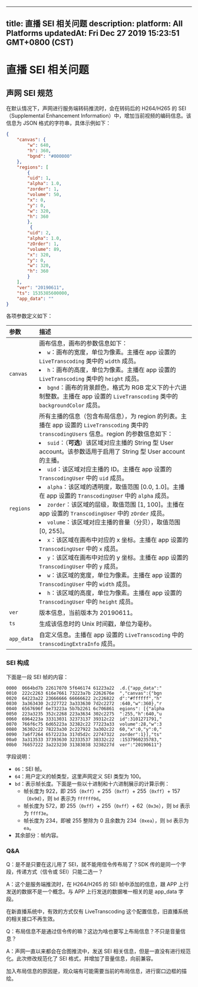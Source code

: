
---
title: 直播 SEI 相关问题 
description: 
platform: All Platforms
updatedAt: Fri Dec 27 2019 15:23:51 GMT+0800 (CST)
---
# 直播 SEI 相关问题 
## 声网 SEI 规范

在默认情况下，声网进行服务端转码推流时，会在转码后的 H264/H265 的 SEI（Supplemental Enhancement Information）中，增加当前视频的编码信息。该信息为 JSON 格式的字符串，具体示例如下：

```json
{
    "canvas": {        
        "w": 640,
        "h": 360,
        "bgnd": "#000000"
    },
    "regions": [
        {
        "uid": 1,
        "alpha": 1.0,
        "zorder": 1,
        "volume": 50, 
        "x": 0, 
        "y": 0,   
        "w": 320,
        "h": 360
        },
         {
        "uid": 2,
        "alpha": 1.0,
        "zOrder": 1,
        "volume": 89,
        "x": 320,
        "y": 0,   
        "w": 320,
        "h": 360
        }
    ],
    "ver": "20190611",
    "ts": 1535385600000,
    "app_data": ""
}
```

各项参数定义如下：

| 参数       | 描述                                                         |
| :--------- | :----------------------------------------------------------- |
| `canvas`   | 画布信息，画布的参数信息如下：<li>`w`：画布的宽度，单位为像素。主播在 app 设置的 `LiveTranscoding` 类中的 `width` 成员。</li><li>`h`：画布的高度，单位为像素。主播在 app 设置的 `LiveTranscoding` 类中的 `height` 成员。</li><li>`bgnd`：画布的背景颜色，格式为 RGB 定义下的十六进制整数。主播在 app 设置的 `LiveTranscoding` 类中的 `backgroundColor` 成员。</li> |
| `regions`  | 所有主播的信息（包含布局信息），为 region 的列表。主播在 app 设置的 `LiveTranscoding` 类中的 `transcodingUsers` 信息。region 的参数信息如下：<li>`suid`：（**可选**）该区域对应主播的 String 型 User account。该参数适用于启用了 String 型 User account 的主播。</li><li>`uid`：该区域对应主播的 ID。主播在 app 设置的 `TranscodingUser` 中的 `uid` 成员。</li><li>`alpha`：该区域的透明度，取值范围 [0.0, 1.0]。主播在 app 设置的 `TranscodingUser` 中的 `alpha` 成员。</li><li>`zorder`：该区域的层级，取值范围 [1, 100]。主播在 app 设置的 `TranscodingUser` 中的 `zOrder` 成员。</li><li>`volume`：该区域对应主播的音量（分贝），取值范围 [0, 255]。</li><li> `x`：该区域在画布中对应的 x 坐标。主播在 app 设置的 `TranscodingUser` 中的 `x` 成员。</li><li>`y`：该区域在画布中对应的 y 坐标。主播在 app 设置的 `TranscodingUser` 中的 `y` 成员。</li><li>`w`：该区域的宽度，单位为像素。主播在 app 设置的 `TranscodingUser` 中的 `width` 成员。</li><li>`h`：该区域的高度，单位为像素。主播在 app 设置的 `TranscodingUser` 中的 `height` 成员。</li> |
| `ver`      | 版本信息，当前版本为 20190611。                              |
| `ts`       | 生成该信息时的 Unix 时间戳，单位为毫秒。                     |
| `app_data` | 自定义信息。主播在 app 设置的 `LiveTranscoding` 中的 `transcodingExtraInfo` 成员。 |


### SEI 构成

下面是一段 SEI 帧的内容：

```
0000  0664bd7b 22617070 5f646174 61223a22  .d.{"app_data":"
0010  222c2263 616e7661 73223a7b 2262676e  ","canvas":{"bgn
0020  64223a22 23666666 66666622 2c226822  d":"#ffffff","h"
0030  3a363430 2c227722 3a333630 7d2c2272  :640,"w":360},"r
0040  6567696f 6e73223a 5b7b2261 6c706861  egions": [{"alpha
0050  223a3235 352c2268 223a3634 302c2275  ":255,"h":640,"u
0060  6964223a 33313031 32373137 39312c22  id":3101271791,"
0070  766f6c75 6d65223a 32382c22 77223a33  volume":28,"w":3
0080  36302c22 78223a30 2c227922 3a302c22  60,"x":0,"y":0,"
0090  7a6f7264 6572223a 317d5d2c 22747322  zorder":1}],"ts"
00a0  3a313533 37393630 32333537 38332c22  :1537960235783,"
00b0  76657222 3a223230 31383038 3238227d  ver":"20190611"}
```

字段说明：

* `06`：SEI 帧。
* `64`：用户定义的帧类型，这里声网定义 SEI 类型为 100。
* `bd`：表示帧长度。下面是一些以十进制和十六进制展示的计算示例：
	*  帧长度为 922，即 255（`0xff`）+ 255（`0xff`）+ 255（`0xff`）+ 157（`0x9d`），则 `bd` 表示为 `ffffff9d`。
	*  帧长度为 572，即 255（`0xff`）+ 255（`0xff`）+ 62（`0x3e`），则 `bd` 表示为 `ffff3e`。
	*  帧长度为 234，即被 255 整除为 0 且余数为 234（`0xea`），则 `bd` 表示为 `ea`。
* 其余部分：帧内容。

### Q&A

Q：是不是只要在这儿用了 SEI，就不能用信令传布局了？SDK 传的是同一个字段，传递方式（信令或 SEI）只能二选一？

A：这个是服务端推流时，在 H264/H265 的 SEI 帧中添加的信息，跟 APP 上行发送的数据不是一个概念。与 APP 上行发送的数据唯一相关的是 app_data 字段。

在新直播系统中，有效的方式仅有 LiveTranscoding 这个配置信息，旧直播系统的相关接口不再生效。

Q：布局信息不是通过信令传的嘛？这边为啥也要写上布局信息？不只是音量信息？ 

A：声网一直以来都会在合图推流中，发送 SEI 相关信息，但是一直没有进行规范化。此次修改规范化了 SEI 格式，并增加了音量信息，向前兼容。

加入布局信息的原因是，观众端有可能需要当前的布局信息，进行窗口边框的描绘。
